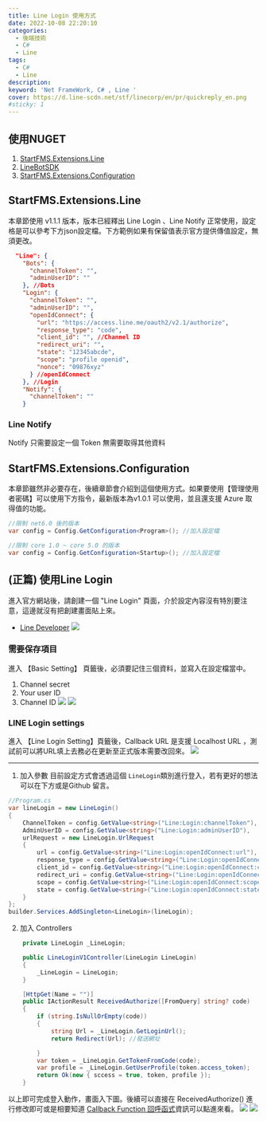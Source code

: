```yaml
---
title: Line Login 使用方式
date: 2022-10-08 22:20:10
categories: 
  - 後端技術
  - C#
  - Line
tags: 
  - C#
  - Line
description:
keyword: 'Net FrameWork, C# , Line '
cover: https://d.line-scdn.net/stf/linecorp/en/pr/quickreply_en.png
#sticky: 1
---
```


## 使用NUGET
1. [StartFMS.Extensions.Line](https://www.nuget.org/packages/StartFMS.Extensions.Line)
2. [LineBotSDK](https://www.nuget.org/packages/LineBotSDK)
3. [StartFMS.Extensions.Configuration](https://www.nuget.org/packages/StartFMS.Extensions.Configuration)

## StartFMS.Extensions.Line
本章節使用 v1.1.1 版本，版本已經釋出 Line Login 、Line Notify 正常使用，設定格是可以參考下方json設定檔。下方範例如果有保留值表示官方提供傳值設定，無須更改。
```json
  "Line": {
    "Bots": {
      "channelToken": "",
      "adminUserID": ""
    }, //Bots
    "Login": {
      "channelToken": "",
      "adminUserID": "",
      "openIdConnect": {
        "url": "https://access.line.me/oauth2/v2.1/authorize",
        "response_type": "code",
        "client_id": "", //Channel ID 
        "redirect_uri": "",
        "state": "12345abcde",
        "scope": "profile openid",
        "nonce": "09876xyz"
      } //openIdConnect
    }, //Login
    "Notify": {
      "channelToken": ""
    }
```

### Line Notify 
Notify 只需要設定一個 Token 無需要取得其他資料

## StartFMS.Extensions.Configuration
本章節雖然非必要存在，後續章節會介紹到這個使用方式。如果要使用【管理使用者密碼】可以使用下方指令，最新版本為v1.0.1 可以使用，並且還支援 Azure 取得值的功能。
```cs
//限制 net6.0 後的版本
var config = Config.GetConfiguration<Program>(); //加入設定檔

//限制 core 1.0 ~ core 5.0 的版本
var config = Config.GetConfiguration<Startup>(); //加入設定檔
```


## (正篇) 使用Line Login 
進入官方網站後，請創建一個 "Line Login" 頁面，介於設定內容沒有特別要注意，這邊就沒有把創建畫面貼上來。
- [Line Developer](https://developers.line.biz/console/)
![](/image/20230406_09-48-38.png)


### 需要保存項目
進入 【Basic Setting】 頁籤後，必須要記住三個資料，並寫入在設定檔當中。
1. Channel secret 
2. Your user ID 
3. Channel ID 
![](/image/20230406_09-50-56.png)
![](/image/20230406_09-51-19.png)


### LINE Login settings
進入 【Line Login Setting】頁籤後，Callback URL 是支援 Localhost URL ，測試前可以將URL填上去務必在更新至正式版本需要改回來。
![](/image/20230406_09-55-45.png)

---

1. 加入參數
目前設定方式會透過這個 ```LineLogin```類別進行登入，若有更好的想法可以在下方或是Github 留言。
```cs
//Program.cs
var lineLogin = new LineLogin()
{
    ChannelToken = config.GetValue<string>("Line:Login:channelToken"),
    AdminUserID = config.GetValue<string>("Line:Login:adminUserID"),
    urlRequest = new LineLogin.UrlRequest
    {
        url = config.GetValue<string>("Line:Login:openIdConnect:url"),
        response_type = config.GetValue<string>("Line:Login:openIdConnect:response_type"),
        client_id = config.GetValue<string>("Line:Login:openIdConnect:client_id"),
        redirect_uri = config.GetValue<string>("Line:Login:openIdConnect:redirect_uri"),
        scope = config.GetValue<string>("Line:Login:openIdConnect:scope"),
        state = config.GetValue<string>("Line:Login:openIdConnect:state"),
    }
};
builder.Services.AddSingleton<LineLogin>(lineLogin);
```

2. 加入 Controllers
```cs
    private LineLogin _LineLogin;

    public LineLoginV1Controller(LineLogin LineLogin)
    {
        _LineLogin = LineLogin;
    }

    [HttpGet(Name = "")]
    public IActionResult ReceivedAuthorize([FromQuery] string? code)
    {
        if (string.IsNullOrEmpty(code))
        {
            string Url = _LineLogin.GetLoginUrl();
            return Redirect(Url); //發送網址

        }
        var token = _LineLogin.GetTokenFromCode(code);
        var profile = _LineLogin.GetUserProfile(token.access_token);
        return Ok(new { sccess = true, token, profile });
    }
```

以上即可完成登入動作，畫面入下圖。後續可以直接在 ReceivedAuthorize() 進行修改即可或是相要知道 [Callback Function 回呼函式](../../../%E5%89%8D%E7%AB%AF%E6%8A%80%E8%A1%93/JS/js-callback.md)資訊可以點進來看。
![](/image/20230406_10-01-48.png)
![](/image/20230406_10-02-20.png)